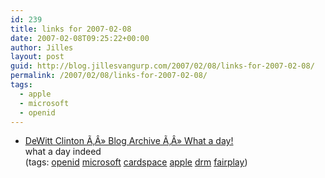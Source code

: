 ```yaml
---
id: 239
title: links for 2007-02-08
date: 2007-02-08T09:25:22+00:00
author: Jilles
layout: post
guid: http://blog.jillesvangurp.com/2007/02/08/links-for-2007-02-08/
permalink: /2007/02/08/links-for-2007-02-08/
tags:
  - apple
  - microsoft
  - openid
---
```

<ul class="delicious">
	<li>
		<div class="delicious-link"><a href="http://blog.unto.net/microsoft/what-a-day/">DeWitt Clinton Ã‚Â» Blog Archive Ã‚Â» What a day!</a></div>
		<div class="delicious-extended">what a day indeed</div>
		<div class="delicious-tags">(tags: <a href="http://del.icio.us/jillesvangurp/openid">openid</a> <a href="http://del.icio.us/jillesvangurp/microsoft">microsoft</a> <a href="http://del.icio.us/jillesvangurp/cardspace">cardspace</a> <a href="http://del.icio.us/jillesvangurp/apple">apple</a> <a href="http://del.icio.us/jillesvangurp/drm">drm</a> <a href="http://del.icio.us/jillesvangurp/fairplay">fairplay</a>)</div>
	</li>
</ul>
